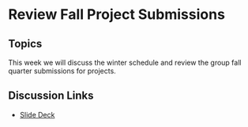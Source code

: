 # Review Fall Project Submissions

## Topics

This week we will discuss the winter schedule and review the group fall quarter submissions for projects. 

## Discussion Links
* [Slide Deck](https://docs.google.com/presentation/d/1T98kdIfIwNG4IPR1Qz7RZ0ZxQlY4sfAC2TxrExlDG1U)

